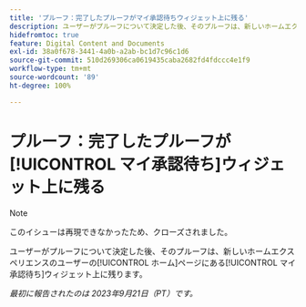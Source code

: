 ```yaml
---
title: 'プルーフ：完了したプルーフがマイ承認待ちウィジェット上に残る'
description: ユーザーがプルーフについて決定した後、そのプルーフは、新しいホームエクスペリエンスのユーザーの[!UICONTROL ホーム]ページにある[!UICONTROL マイ承認待ち]ウィジェット上に残ります。
hidefromtoc: true
feature: Digital Content and Documents
exl-id: 38a0f678-3441-4a0b-a2ab-bc1d7c96c1d6
source-git-commit: 510d269306ca0619435caba2682fd4fdccc4e1f9
workflow-type: tm+mt
source-wordcount: '89'
ht-degree: 100%

---
```


# プルーフ：完了したプルーフが[!UICONTROL マイ承認待ち]ウィジェット上に残る

>[!NOTE]
>
>このイシューは再現できなかったため、クローズされました。

ユーザーがプルーフについて決定した後、そのプルーフは、新しいホームエクスペリエンスのユーザーの[!UICONTROL ホーム]ページにある[!UICONTROL マイ承認待ち]ウィジェット上に残ります。

_最初に報告されたのは 2023年9月21日（PT）です。_

